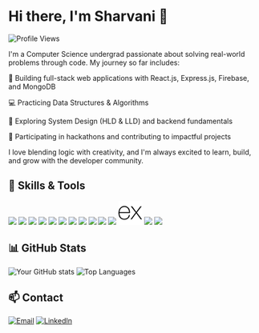 # Hi there, I'm Sharvani 👋

![Profile Views](https://komarev.com/ghpvc/?username=Sharvani-123&color=blue&style=flat)

I'm a Computer Science undergrad passionate about solving real-world problems through code. My journey so far includes:

🔧 Building full-stack web applications with React.js, Express.js, Firebase, and MongoDB

💻 Practicing Data Structures & Algorithms

🧠 Exploring System Design (HLD & LLD) and backend fundamentals

🎯 Participating in hackathons and contributing to impactful projects

I love blending logic with creativity, and I'm always excited to learn, build, and grow with the developer community.

## 🔧 Skills & Tools

<img src="https://img.icons8.com/color/48/000000/html-5.png"/> <img src="https://img.icons8.com/color/48/000000/css3.png"/> <img src="https://img.icons8.com/color/48/000000/javascript.png"/> <img src="https://img.icons8.com/color/48/000000/python.png"/> <img src="https://img.icons8.com/color/48/000000/c-programming.png"/> <img src="https://img.icons8.com/color/48/000000/c-plus-plus-logo.png"/> <img src="https://img.icons8.com/color/48/000000/numpy.png"/> <img src="https://img.icons8.com/color/48/000000/pandas.png"/> <img src="https://img.icons8.com/?size=48&id=J0SgMWzAxqFj&format=png"/>
<img src="https://img.icons8.com/?size=48&id=vinpBD5oA3b4&format=png"/> <img src="https://img.icons8.com/color/48/000000/nodejs.png"/> <img src="https://raw.githubusercontent.com/devicons/devicon/master/icons/express/express-original.svg" width="48" height="48"/> <img src="https://img.icons8.com/color/48/000000/react-native.png"/> <img src="https://img.icons8.com/color/48/000000/mongodb.png"/>


## 📊 GitHub Stats

![Your GitHub stats](https://github-readme-stats.vercel.app/api?username=Sharvani-123&show_icons=true&theme=radical)
![Top Languages](https://github-readme-stats.vercel.app/api/top-langs/?username=Sharvani-123&layout=compact&theme=radical)


## 📫 Contact

[![Email](https://img.icons8.com/color/48/000000/gmail--v1.png)](mailto:sharvani11620@gmail.com)
[![LinkedIn](https://img.icons8.com/color/48/000000/linkedin.png)](https://www.linkedin.com/in/sharvani123)
